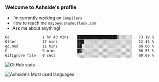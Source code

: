 ### Welcome to Ashside's profile

- I’m currently working on `Compilers`
- How to reach me `maybeyushu@outlook.com`
- Ask me about anything!

<!--START_SECTION:waka-->

```txt
Go               1 hr 43 mins    ██████████████████▒░░░░░░   73.19 %
Other            17 mins         ███░░░░░░░░░░░░░░░░░░░░░░   12.16 %
go.mod           11 mins         ██░░░░░░░░░░░░░░░░░░░░░░░   08.00 %
C                9 mins          █▓░░░░░░░░░░░░░░░░░░░░░░░   06.55 %
GitIgnore file   0 secs          ░░░░░░░░░░░░░░░░░░░░░░░░░   00.09 %
```

<!--END_SECTION:waka-->

![GitHub stats](https://github-readme-stats.vercel.app/api?username=Ashside)

![Ashside's Most used languages](https://github-readme-stats.vercel.app/api/top-langs/?username=Ashside&layout=compact&hide_border=true&langs_count=10)


